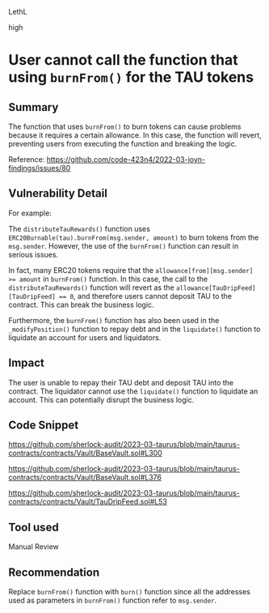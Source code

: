 LethL

high

# User cannot call the function that using `burnFrom()` for the TAU tokens

## Summary
The function that uses `burnFrom()` to burn tokens can cause problems because it requires a certain allowance. In this case, the function will revert, preventing users from executing the function and breaking the logic.

Reference: https://github.com/code-423n4/2022-03-joyn-findings/issues/80

## Vulnerability Detail
For example:

The `distributeTauRewards()` function uses `ERC20Burnable(tau).burnFrom(msg.sender, amount)` to burn tokens from the `msg.sender`. However, the use of the `burnFrom()` function can result in serious issues. 

In fact, many ERC20 tokens require that the `allowance[from][msg.sender] >= amount` in `burnFrom()` function. In this case, the call to the `distributeTauRewards()` function will revert as the `allowance[TauDripFeed][TauDripFeed] == 0`, and therefore users cannot deposit TAU to the contract. This can break the business logic.

Furthermore, the `burnFrom()` function has also been used in the `_modifyPosition()` function to repay debt and in the `liquidate()` function to liquidate an account for users and liquidators.

## Impact
The user is unable to repay their TAU debt and deposit TAU into the contract.
The liquidator cannot use the `liquidate()` function to liquidate an account.
This can potentially disrupt the business logic.
## Code Snippet
https://github.com/sherlock-audit/2023-03-taurus/blob/main/taurus-contracts/contracts/Vault/BaseVault.sol#L300

https://github.com/sherlock-audit/2023-03-taurus/blob/main/taurus-contracts/contracts/Vault/BaseVault.sol#L376

https://github.com/sherlock-audit/2023-03-taurus/blob/main/taurus-contracts/contracts/Vault/TauDripFeed.sol#L53

## Tool used

Manual Review

## Recommendation
Replace `burnFrom()` function with `burn()` function since all the addresses used as parameters in `burnFrom()` function refer to `msg.sender`.